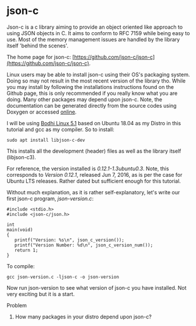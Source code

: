 # json-c


Json-c is a c library aiming to provide an object oriented like approach to using JSON objects in C. It aims to conform to RFC 7159 while being easy to use. Most of the memory management issues are handled by the library itself 'behind the scenes'.

The home page for json-c: [https://github.com/json-c/json-c](https://github.com/json-c/json-c).

Linux users may be able to install json-c using their OS's packaging system. Doing so may not result in the most recent version of the library tho. While you may  install by following the installations instructions found on the Github page, this is only recommended if you really know what you are doing. Many other packages may depend upon json-c. Note, the documentation can be generated directly from the source codes using Doxygen or accessed [online](http://json-c.github.io/json-c/).

I will be using [Bodhi Linux 5.1](https://www.bodhilinux.com/) based on Ubuntu 18.04 as my Distro in this tutorial and gcc as my compiler. So to install:


```
sudo apt install libjson-c-dev
```

This installs all the development (header) files as well as the library itself (libjson-c3).

For reference, the version installed is *0.12.1-1.3ubuntu0.3*. Note, this corresponds to *Version 0.12.1*, released Jun 7, 2016, as is per the case for Ubuntu LTS releases. Rather dated but sufficient enough for this tutorial.

Without much explanation, as it is rather self-explanatory,  let's write our first json-c program, _*json-version.c*_:

````
#include <stdio.h>
#include <json-c/json.h>

int
main(void)
{
   printf("Version: %s\n", json_c_version());
   printf("Version Number: %d\n", json_c_version_num());
   return 1;
}
````

To compile:

```
gcc json-version.c -ljson-c -o json-version
```
Now run json-version to see what version of json-c you have installed. Not very exciting but it is a start.

Problem

1. How many packages in your distro depend upon json-c?
